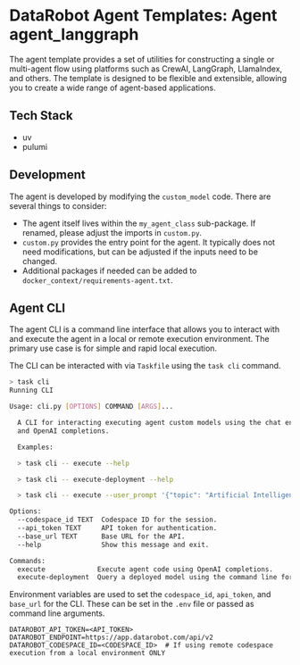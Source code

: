 # DataRobot Agent Templates: Agent agent_langgraph

The agent template provides a set of utilities for constructing a single or multi-agent flow using platforms such
as CrewAI, LangGraph, LlamaIndex, and others. The template is designed to be flexible and extensible, allowing you
to create a wide range of agent-based applications.

## Tech Stack

- uv
- pulumi


## Development
The agent is developed by modifying the `custom_model` code. There are several things to consider:
- The agent itself lives within the `my_agent_class` sub-package. If renamed, please adjust the imports in `custom.py`.
- `custom.py` provides the entry point for the agent. It typically does not need modifications, but can be adjusted if the inputs need to be changed.
- Additional packages if needed can be added to `docker_context/requirements-agent.txt`.


## Agent CLI
The agent CLI is a command line interface that allows you to interact with and execute the agent in a local or remote
execution environment. The primary use case is for simple and rapid local execution.

The CLI can be interacted with via `Taskfile` using the `task cli` command.

```bash
> task cli
Running CLI

Usage: cli.py [OPTIONS] COMMAND [ARGS]...

  A CLI for interacting executing agent custom models using the chat endpoint
  and OpenAI completions.

  Examples:

  > task cli -- execute --help

  > task cli -- execute-deployment --help

  > task cli -- execute --user_prompt '{"topic": "Artificial Intelligence"}'

Options:
  --codespace_id TEXT  Codespace ID for the session.
  --api_token TEXT     API token for authentication.
  --base_url TEXT      Base URL for the API.
  --help               Show this message and exit.

Commands:
  execute             Execute agent code using OpenAI completions.
  execute-deployment  Query a deployed model using the command line for...
```

Environment variables are used to set the `codespace_id`, `api_token`, and `base_url` for the CLI. These can be set in the
`.env` file or passed as command line arguments.
```
DATAROBOT_API_TOKEN=<API_TOKEN>
DATAROBOT_ENDPOINT=https://app.datarobot.com/api/v2
DATAROBOT_CODESPACE_ID=<CODESPACE_ID>  # If using remote codespace execution from a local environment ONLY
```